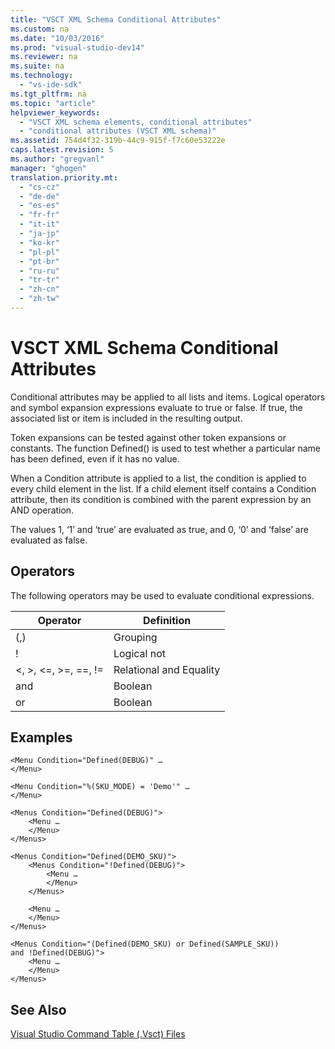 ```yaml
---
title: "VSCT XML Schema Conditional Attributes"
ms.custom: na
ms.date: "10/03/2016"
ms.prod: "visual-studio-dev14"
ms.reviewer: na
ms.suite: na
ms.technology: 
  - "vs-ide-sdk"
ms.tgt_pltfrm: na
ms.topic: "article"
helpviewer_keywords: 
  - "VSCT XML schema elements, conditional attributes"
  - "conditional attributes (VSCT XML schema)"
ms.assetid: 754d4f32-319b-44c9-915f-f7c60e53222e
caps.latest.revision: 5
ms.author: "gregvanl"
manager: "ghogen"
translation.priority.mt: 
  - "cs-cz"
  - "de-de"
  - "es-es"
  - "fr-fr"
  - "it-it"
  - "ja-jp"
  - "ko-kr"
  - "pl-pl"
  - "pt-br"
  - "ru-ru"
  - "tr-tr"
  - "zh-cn"
  - "zh-tw"
---
```

# VSCT XML Schema Conditional Attributes
Conditional attributes may be applied to all lists and items. Logical operators and symbol expansion expressions evaluate to true or false. If true, the associated list or item is included in the resulting output.  
  
 Token expansions can be tested against other token expansions or constants. The function Defined() is used to test whether a particular name has been defined, even if it has no value.  
  
 When a Condition attribute is applied to a list, the condition is applied to every child element in the list. If a child element itself contains a Condition attribute, then its condition is combined with the parent expression by an AND operation.  
  
 The values 1, ‘1’ and ‘true’ are evaluated as true, and 0, ‘0’ and ‘false’ are evaluated as false.  
  
## Operators  
 The following operators may be used to evaluate conditional expressions.  
  
|Operator|Definition|  
|--------------|----------------|  
|(,)|Grouping|  
|!|Logical not|  
|\<, >, \<=, >=, ==, !=|Relational and Equality|  
|and|Boolean|  
|or|Boolean|  
  
## Examples  
  
```  
<Menu Condition="Defined(DEBUG)" …  
</Menu>  
  
<Menu Condition="%(SKU_MODE) = 'Demo'" …  
</Menu>  
  
<Menus Condition="Defined(DEBUG)">  
    <Menu …  
    </Menu>  
</Menus>  
  
<Menus Condition="Defined(DEMO_SKU)">  
    <Menus Condition="!Defined(DEBUG)">  
        <Menu …  
        </Menu>  
    </Menus>  
  
    <Menu …  
    </Menu>  
</Menus>  
  
<Menus Condition="(Defined(DEMO_SKU) or Defined(SAMPLE_SKU))   
and !Defined(DEBUG)">  
    <Menu …  
    </Menu>  
</Menus>  
```  
  
## See Also  
 [Visual Studio Command Table (.Vsct) Files](../extensibility/visual-studio-command-table--.vsct--files.md)